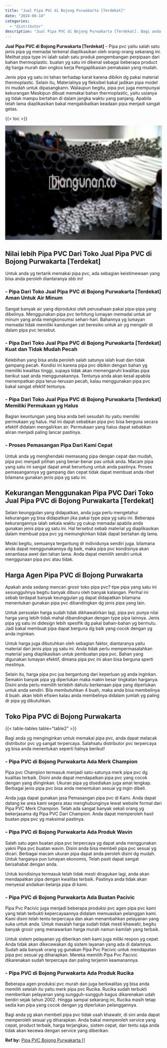 ```yaml
---
title: "Jual Pipa PVC di Bojong Purwakarta [Terdekat]"
date: "2024-08-14"
categories: 
  - "distributor"
description: "Jual Pipa PVC di Bojong Purwakarta [Terdekat]. Bagi anda yg akan membeli pipa pvc tidak usah khawatir, di sini anda dapat memperoleh sesuai yg diharapkan. An..."
---
```


**Jual Pipa PVC di Bojong Purwakarta \[Terdekat\]** – Pipa pvc yaitu salah satu jenis pipa yg memadai terkenal diaplikasikan oleh orang-orang sekarang ini. Melihat pipa type ini ialah salah satu produk pengembangan perpipaan dari bahan thermoplastic. buatan yg satu ini dikenal sebagai beberapa product dg harga murah dan ongkos kerja Pengaplikasian pemakaian yang mudah.

Jenis pipa yg satu ini tahan terhadap karat karena dibikin dg pakai material thermoplastic. Selain itu, Materialnya yg fleksibel bakal jadikan pipa model ini mudah untuk dipasangkann. Walaupun begitu, pipa pvc juga mempunyai kekurangan Meskipun dibuat memakai bahan thermoplastic, yaitu usianya yg tidak mampu bertahan di dalam jangka waktu yang panjang. Apabila telah lama diaplikasikan bakal mengakibatkan keadaan pipa menjadi sangat getas.

{{< toc >}}

![Jual Pipa PVC di Bojong Purwakarta [Terdekat]](/images/jaul-pipa-pvc-10.png)

## Nilai lebih Pipa PVC Dari Toko Jual Pipa PVC di Bojong Purwakarta \[Terdekat\]

Untuk anda yg tertarik memakai pipa pvc, ada sebagian keistimewaan yang bisa anda peroleh diantaranya sbb ini!

### \- Pipa Dari Toko Jual Pipa PVC di Bojong Purwakarta \[Terdekat\] Aman Untuk Air Minum

Sangat banyak air yang diproduksi oleh perusahaan pakai pipa-pipa yang dibelinya. Menggunakan pipa pvc terhitung lumayan memadai untuk air minum yang anda mengkonsumsi sehari-hari. Bahannya yg lumayan memadai tidak memiliki kandungan zat beresiko untuk air yg mengalir di dalam pipa pvc tersebut.

### \- Pipa Dari Toko Jual Pipa PVC di Bojong Purwakarta \[Terdekat\] Kuat dan Tidak Mudah Pecah

Kelebihan yang bisa anda peroleh salah satunya ialah kuat dan tidak gampang pecah. Kondisi ini karena pipa pvc dibikin dengan bahan yg memiliki kwalitas tinggi, supaya tidak akan memengaruhi kwalitas pipa berikut saat anda menggunakannya. Tentunya anda akan kesal apabila menempatkan pipa terus-terusan pecah, kalau menggunakan pipa pvc bakal sangat efektif tentunya.

### \- Pipa Dari Toko Jual Pipa PVC di Bojong Purwakarta \[Terdekat\] Memiliki Permukaan yg Halus

Bagian keuntungan yang bisa anda beli sesudah itu yaitu memiliki permukaan yg halus. Hal ini dapat sebabkan pipa pvc bisa berguna secara efektif didalam mengalirkan air. Permukaan yang halus dapat sebabkan aliran menjadi paling lancar pastinya.

### \- Proses Pemasangan Pipa Dari Kami Cepat

Untuk anda yg menghendaki memasang pipa dengan cepat dan mudah, pipa pvc menjadi pilihan yang benar-benar pas untuk anda. Macam pipa yang satu ini sangat dapat amat beruntung untuk anda pastinya. Proses pemasangannya yg gampang dan cepat tidak dapat membuat anda ribet bilamana gunakan jenis pipa yg satu ini.

## Kekurangan Menggunakan Pipa PVC Dari Toko Jual Pipa PVC di Bojong Purwakarta \[Terdekat\]

Selain keunggulan yang didapatkan, anda juga perlu mengetahui kekurangan yg bisa didapatkan jika pakai type pipa yg satu ini. Beberapa kekurangannya ialah sekala waktu yg cukup memadai apabila anda gunakan jenis pipa yg satu ini. Hal tersebut sebab material yg diaplikasikan dalam membuat pipa pvc yg memungkinkan tidak dapat bertahan dg lama.

Meski begitu, semuanya tergantung dr individunya sendiri juga. bilamana anda dapat menggunakannya dg baik, maka pipa pvc kondisinya akan senantiasa awet dan tahan lama. Anda dapat memilih sendiri untuk menggunaan pipa pvc atau tidak.

## Harga Agen Pipa PVC di Bojong Purwakarta

Apakah anda sedang mencari grosir toko pipa pvc? tipe pipa yang satu ini sesungguhnya begitu banyak diburu oleh banyak kalangan. Perihal ini sebab terdapat banyak keunggulan yg dapat didapatkan bilamana menentukan gunakan pipa pvc dibandingkan dg jenis pipa yang lain.

Untuk persoalan harga sudah tidak dikhawatirkan lagi, pipa pvc punya nilai harga yang lebih tidak mahal dibandingkan dengan type pipa lainnya. Jenis pipa yg satu ini didesign lebih spesifik dg pakai bahan-bahan yg bermutu. Jadi bakal membuat pipa dapat berguna dg baik yang cocok dengan yg anda inginkan.

Untuk harga juga dibutuhkan oleh sebagian faktor, diantaranya yaitu material dari jenis pipa yg satu ini. Anda tidak perlu mempermasalahkan material yang diaplikasikan untuk pembuatan pipa pvc. Bahan yang digunakan lumayan efektif, dimana pipa pvc ini akan bisa berguna sperti mestinya.

Selain itu, harga pipa pvc jua bergantung dari keperluan yg anda inginkan. Semakin banyak pipa yg diperlukan maka makin besar tingkatan harganya. Disini anda perlu memilih terlebih dahulu berkenaan pipa yang diperlukan untuk anda sendiri. Bila membutuhkan 4 buah, maka anda bisa membelinya 4 buah. akan lebih efisien kalau anda membelinya didalam jumlah yg paling dr pipa yg dibutuhkan.

## Toko Pipa PVC di Bojong Purwakarta

{{< table-tables table="table2" >}}

Bagi anda yg menginginkan untuk memakai pipa pvc, anda dapat melacak distributor pvc yg sangat terpercaya. Salahsatu distributor pvc terpercaya yg bisa anda menentukan seperti halnya berikut!

### \- Pipa PVC di Bojong Purwakarta Ada Merk Champion

Pipa pvc Champion termasuk menjadi satu-satunya merk pipa pvc dg kualitas terbaik. Disini anda dapat mendapatkan pipa pvc yang cocok dengan yang diinginkan. Ukuran pipa yg disediakan juga amat lengkap. Berbagai jenis pipa pvc bisa anda menentukan sesuai yg ingin dibeli.

Anda juga dapat gunakan jasa Pemasangan pipa pvc di Kami. Anda dapat datang ke area kami segera atau menghubunginya lewat website formal dari Pipa PVC Merk Champion. Telah ada sangat banyak sekali orang yg bekerjasama dg Pipa PVC Dari Champion. Anda dapat memperoleh hasil buatan pipa pvc yg maksimal pastinya.

### \- Pipa PVC di Bojong Purwakarta Ada Produk Wavin

Salah satu agen buatan pipa pvc terpercaya yg dapat anda menggunakan yakni Pipa pvc buatan wavin. Disini anda bisa membeli pipa pvc sesuai yg dicari. Berbagai macam ukuran pipa dapat anda peroleh disini dg mudah. Untuk harganya pun lumayan ekonomis, Telah pasti dapat sangat bersahabat dengan anda.

Untuk kondisinya termasuk telah tidak mesti diragukan lagi, anda akan mendapatkan pipa dengan kwalitas terbaik. Pastinya anda tidak akan menyesal andaikan belanja pipa di kami.

### \- Pipa PVC di Bojong Purwakarta Ada Buatan Pacivic

Pipa Pvc Pacivic juga menjadi beberapa produksi pvc agen pipa pvc kami yang telah terbukti kepercayaannya didalam memuaskan pelanggan kami. Kami disini telah tentu terpercaya dan akan menambahkan pelayanan yang suka untuk anda. Untuk masalah harga sudah tidak mesti khawatir, begitu banyak grosir yang menawarkan harga murah namun kamilah yang terbaik.

Untuk sistem pelayanan yg diberikan oleh kami juga miliki respon yg cepat. Anda tidak akan dikecewakan dg sistem layanan yang ada di dalamnya. Sudah ada banyak orang yg gunakan Pipa Pvc Pacivic untuk mendapatan pipa pvc sesuai yg diharapkan. Mereka memilih Pipa Pvc Pacivic dikarenakan sudah terpercaya dan paling terjamin keamanannya.

### \- Pipa PVC di Bojong Purwakarta Ada Produk Rucika

Beberapa agen produksi pvc murah dan juga berkwalitas yg bisa anda memilih setelah itu yaitu merk pipa pvc Rucika. Rucika sudah terbukti memberikan pelayanan yang sungguh-sungguh bagus dikarenakan udah berdiri sejak tahun 2002. Hingga sampai sekarang ini, Rucika masih tetap sedia kan pipa yang cocok dengan yg diperlukan pelanggannya.

Bagi anda yg akan membeli pipa pvc tidak usah khawatir, di sini anda dapat memperoleh sesuai yg diharapkan. Anda bakal memperoleh service yang cepat, product terbaik, harga terjangkau, sistem cepat, dan tentu saja anda tidak akan kecewa dengan service yang diberikan.

**Ref by:** [Pipa PVC Bojong Purwakarta []](https://id.wikipedia.org/wiki/Pipa)
